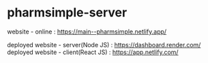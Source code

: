 # pharmsimple-server

website - online : https://main--pharmsimple.netlify.app/

deployed website - server(Node JS)  : https://dashboard.render.com/
deployed website - client(React JS) : https://app.netlify.com/





